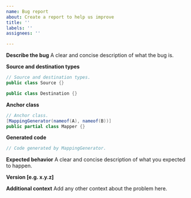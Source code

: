 ```yaml
---
name: Bug report
about: Create a report to help us improve
title: ''
labels: ''
assignees: ''

---
```


**Describe the bug**
A clear and concise description of what the bug is.

**Source and destination types**
```csharp
// Source and destination types.
public class Source {}

public class Destination {}
```

**Anchor class**
```csharp
// Anchor class.
[MappingGenerator(nameof(A), nameof(B))]
public partial class Mapper {}
```

**Generated code**
```csharp
// Code generated by MappingGenerator.
```

**Expected behavior**
A clear and concise description of what you expected to happen.

**Version [e.g. x.y.z]**

**Additional context**
Add any other context about the problem here.
